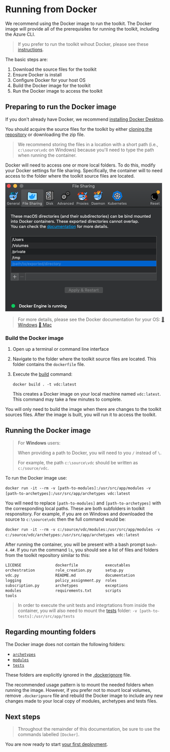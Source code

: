 # Running from Docker

We recommend using the Docker image to run the toolkit. The Docker image will provide all of the prerequisites for running the toolkit, including the Azure CLI.

> If you prefer to run the toolkit wihout Docker, please see these [instructions](./setup-local.md).

The basic steps are:
1. Download the source files for the toolkit
1. Ensure Docker is install
1. Configure Docker for your host OS
1. Build the Docker image for the toolkit
1. Run the Docker image to access the toolkit

## Preparing to run the Docker image

If you don't already have Docker, we recommend [installing Docker Desktop](https://docs.docker.com/install/).

You should acquire the source files for the toolkit by either [cloning the repository](https://help.github.com/articles/cloning-a-repository/) or downloading the zip file.

> We recommend storing the files in a location with a short path (i.e., `c:\source\vdc` on Windows) because you'll need to type the path when running the container.

Docker will need to access one or more local folders. To do this, modify your Docker settings for file sharing. Specifically, the container will to need access to the folder where the toolkit source files are located.

![Modify your file sharing settings for Docker](../_media/adding-shared-folder-docker.png)

> For more details, please see the Docker documentation for your OS: [📄 Windows](https://docs.docker.com/docker-for-windows/) [📄 Mac](https://docs.docker.com/docker-for-mac/)

### Build the Docker image

1. Open up a terminal or command line interface
1. Navigate to the folder where the toolkit source files are located. This folder contains the `dockerfile` file.
1. Execute the [build](https://docs.docker.com/engine/reference/commandline/build/) command:

    `docker build . -t vdc:latest`

    This creates a Docker image on your local machine named `vdc:latest`. This command may take a few minutes to complete.

You will only need to build the image when there are changes to the toolkit sources files. After the image is built, you will run it to access the toolkit.

## Running the Docker image

> For **Windows** users:
>
> When providing a path to Docker, you will need to you `/` instead of `\`.
>
> For example, the path `c:\source\vdc` should be written as `c:/source/vdc`.

To run the Docker image use:

  `docker run -it --rm -v [path-to-modules]:/usr/src/app/modules -v [path-to-archetypes]:/usr/src/app/archetypes vdc:latest`

You will need to replace `[path-to-modules]` and `[path-to-archetypes]` with the corresponding local paths. These are both subfolders in toolkit responsitory. For example, if you are on Windows and downloaded the source to `c:\source\vdc` then the full command would be:

  `docker run -it --rm -v c:/source/vdc/modules:/usr/src/app/modules -v c:/source/vdc/archetypes:/usr/src/app/archetypes vdc:latest`

After running the container, you will be present with a bash prompt `bash-4.4#`. If you run the command `ls`,  you should see a list of files and folders from the toolkit repository similar to this:

```
LICENSE               dockerfile            executables           
orchestration         role_creation.py      setup.py              
vdc.py                README.md             documentation         
logging               policy_assignment.py  roles                 
subscription.py       archetypes            exceptions            
modules               requirements.txt      scripts               
tools
```

> In order to execute the unit tests and integrtations from inside the container, you will also need to mount the [tests](../tests) folder: `-v [path-to-tests]:/usr/src/app/tests`

## Regarding mounting folders

The Docker image does not contain the following folders:
- [`archetypes`](../../archetypes)
- [`modules`](../../modules)
- [`tests`](../../tests)

These folders are explicitly ignored in the [.dockerignore](../.dockerignore) file.

The recommended usage pattern is to mount the needed folders when running the image. However, if you prefer not to mount local volumes, remove `.dockerignore` file and rebuild the Docker image to include any new changes made to your local copy of modules, archetypes and tests files.

## Next steps

> Throughout the remainder of this documentation, be sure to use the commands labelled `[Docker]`.

You are now ready to start [your first deployment](your-first-deployment.md).